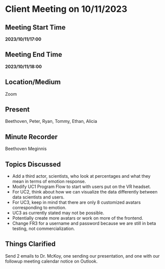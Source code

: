# Client Meeting on 10/11/2023
## Meeting Start Time
**2023/10/11/17:00**
## Meeting End Time
**2023/10/11/18:00**
## Location/Medium
Zoom
## Present
Beethoven, Peter, Ryan, Tommy, Ethan, Alicia
## Minute Recorder
Beethoven Meginnis
## Topics Discussed
- Add a third actor, scientists, who look at percentages and what they mean in terms of emotion response.
- Modify UC1 Program Flow to start with users put on the VR headset.
- For UC2, think about how we can visualize the data differently between data scientists and users.
- For UC3, keep in mind that there are only 8 customized avatars corresponding to emotion.
- UC3 as currently stated may not be possible.
- Potentially create more avatars or work on more of the frontend.
- Change FR3 for a username and password because we are still in beta testing, not commercialization.
## Things Clarified
Send 2 emails to Dr. McKoy, one sending our presentation, and one with our followup meeting calendar notice on Outlook.